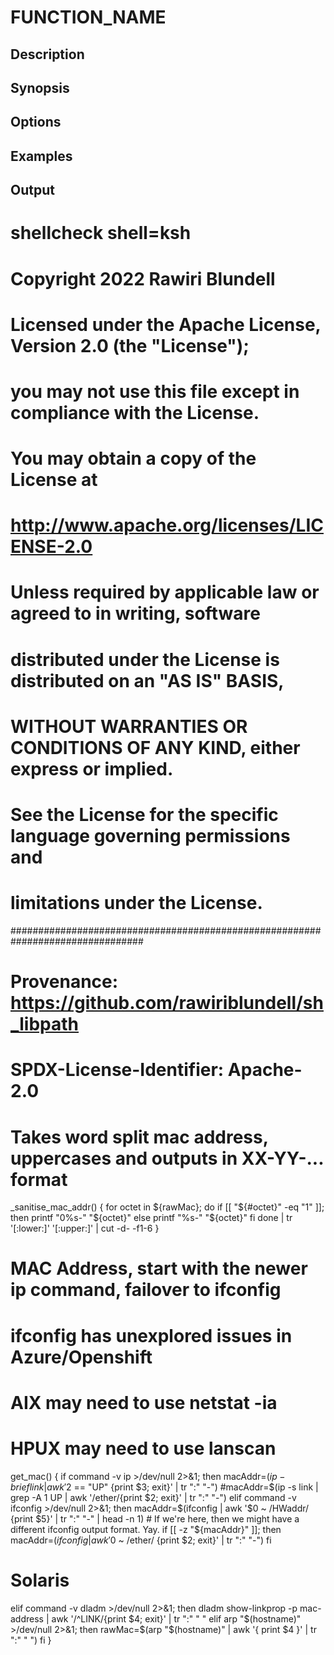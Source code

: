 # FUNCTION_NAME

## Description

## Synopsis

## Options

## Examples

## Output
# shellcheck shell=ksh

# Copyright 2022 Rawiri Blundell
#
# Licensed under the Apache License, Version 2.0 (the "License");
# you may not use this file except in compliance with the License.
# You may obtain a copy of the License at
#
#     http://www.apache.org/licenses/LICENSE-2.0
#
# Unless required by applicable law or agreed to in writing, software
# distributed under the License is distributed on an "AS IS" BASIS,
# WITHOUT WARRANTIES OR CONDITIONS OF ANY KIND, either express or implied.
# See the License for the specific language governing permissions and
# limitations under the License.
################################################################################
# Provenance: https://github.com/rawiriblundell/sh_libpath
# SPDX-License-Identifier: Apache-2.0

# Takes word split mac address, uppercases and outputs in XX-YY-... format
_sanitise_mac_addr() {
  for octet in ${rawMac}; do
    if [[ "${#octet}" -eq "1" ]]; then
      printf "0%s-" "${octet}"
    else
      printf "%s-" "${octet}"
    fi
  done | tr '[:lower:]' '[:upper:]' | cut -d- -f1-6
}

# MAC Address, start with the newer ip command, failover to ifconfig
# ifconfig has unexplored issues in Azure/Openshift
# AIX may need to use netstat -ia
# HPUX may need to use lanscan
get_mac() {
  if command -v ip >/dev/null 2>&1; then
    macAddr=$(ip -brief link | awk '$2 == "UP" {print $3; exit}' | tr ":" "-")
    #macAddr=$(ip -s link | grep -A 1 UP | awk '/ether/{print $2; exit}' | tr ":" "-")
  elif command -v ifconfig >/dev/null 2>&1; then
    macAddr=$(ifconfig | awk '$0 ~ /HWaddr/ {print $5}' | tr ":" "-" | head -n 1)
    # If we're here, then we might have a different ifconfig output format.  Yay.
    if [[ -z "${macAddr}" ]]; then
      macAddr=$(ifconfig | awk '$0 ~ /ether/ {print $2; exit}' | tr ":" "-")
    fi
  # Solaris
  elif command -v dladm >/dev/null 2>&1; then
    dladm show-linkprop -p mac-address | awk '/^LINK/{print $4; exit}' | tr ":" " "
  elif arp "$(hostname)" >/dev/null 2>&1; then
    rawMac=$(arp "$(hostname)" | awk '{ print $4 }' | tr ":" " ")
  fi
}

